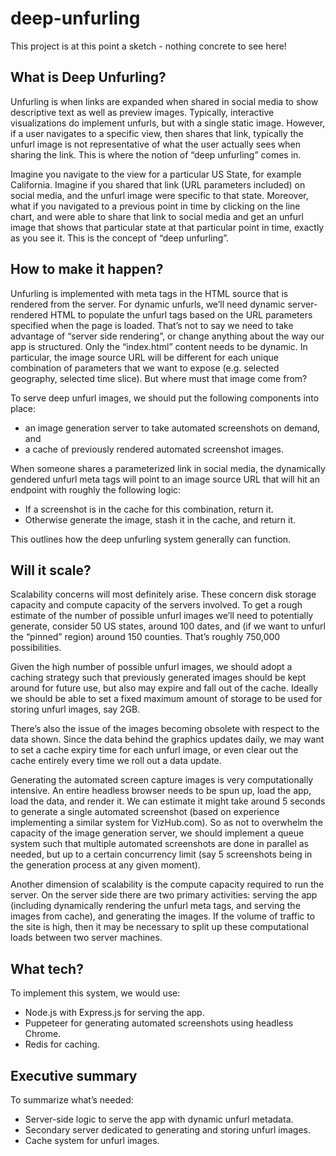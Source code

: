 # deep-unfurling

This project is at this point a sketch - nothing concrete to see here!

## What is Deep Unfurling?

Unfurling is when links are expanded when shared in social media to show descriptive text as well as preview images. Typically, interactive visualizations do implement unfurls, but with a single static image. However, if a user navigates to a specific view, then shares that link, typically the unfurl image is not representative of what the user actually sees when sharing the link. This is where the notion of “deep unfurling” comes in.

Imagine you navigate to the view for a particular US State, for example California. Imagine if you shared that link (URL parameters included) on social media, and the unfurl image were specific to that state. Moreover, what if you navigated to a previous point in time by clicking on the line chart, and were able to share that link to social media and get an unfurl image that shows that particular state at that particular point in time, exactly as you see it. This is the concept of “deep unfurling”.

## How to make it happen?

Unfurling is implemented with meta tags in the HTML source that is rendered from the server. For dynamic unfurls, we’ll need dynamic server-rendered HTML to populate the unfurl tags based on the URL parameters specified when the page is loaded. That’s not to say we need to take advantage of “server side rendering”, or change anything about the way our app is structured. Only the “index.html” content needs to be dynamic. In particular, the image source URL will be different for each unique combination of parameters that we want to expose (e.g. selected geography, selected time slice). But where must that image come from?

To serve deep unfurl images, we should put the following components into place:
 * an image generation server to take automated screenshots on demand, and
 * a cache of previously rendered automated screenshot images.

When someone shares a parameterized link in social media, the dynamically gendered unfurl meta tags will point to an image source URL that will hit an endpoint with roughly the following logic:
 * If a screenshot is in the cache for this combination, return it.
 * Otherwise generate the image, stash it in the cache, and return it.

This outlines how the deep unfurling system generally can function.

## Will it scale?
Scalability concerns will most definitely arise. These concern disk storage capacity and compute capacity of the servers involved. To get a rough estimate of the number of possible unfurl images we’ll need to potentially generate, consider 50 US states, around 100 dates, and (if we want to unfurl the “pinned” region) around 150 counties. That’s roughly 750,000 possibilities. 

Given the high number of possible unfurl images, we should adopt a caching strategy such that previously generated images should be kept around for future use, but also may expire and fall out of the cache. Ideally we should be able to set a fixed maximum amount of storage to be used for storing unfurl images, say 2GB.

There’s also the issue of the images becoming obsolete with respect to the data shown. Since the data behind the graphics updates daily, we may want to set a cache expiry time for each unfurl image, or even clear out the cache entirely every time we roll out a data update.

Generating the automated screen capture images is very computationally intensive. An entire headless browser needs to be spun up, load the app, load the data, and render it. We can estimate it might take around 5 seconds to generate a single automated screenshot (based on experience implementing a similar system for VizHub.com). So as not to overwhelm the capacity of the image generation server, we should implement a queue system such that multiple automated screenshots are done in parallel as needed, but up to a certain concurrency limit (say 5 screenshots being in the generation process at any given moment).

Another dimension of scalability is the compute capacity required to run the server. On the server side there are two primary activities: serving the app (including dynamically rendering the unfurl meta tags, and serving the images from cache), and generating the images. If the volume of traffic to the site is high, then it may be necessary to split up these computational loads between two server machines.

## What tech?
To implement this system, we would use:
 * Node.js with Express.js for serving the app.
 * Puppeteer for generating automated screenshots using headless Chrome.
 * Redis for caching.
 
## Executive summary
To summarize what’s needed:

 * Server-side logic to serve the app with dynamic unfurl metadata.
 * Secondary server dedicated to generating and storing unfurl images.
 * Cache system for unfurl images.
